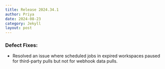 ```yaml
---
title: Release 2024.34.1
author: Priya
date: 2024-08-23
category: Jekyll
layout: post
---
```

### Defect Fixes:
* Resolved an issue where scheduled jobs in expired workspaces paused for third-party pulls but not for webhook data pulls.